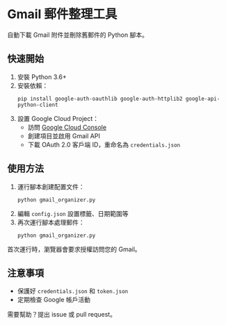 # Gmail 郵件整理工具

自動下載 Gmail 附件並刪除舊郵件的 Python 腳本。

## 快速開始

1. 安裝 Python 3.6+
2. 安裝依賴：
   ```
   pip install google-auth-oauthlib google-auth-httplib2 google-api-python-client
   ```
3. 設置 Google Cloud Project：
   - 訪問 [Google Cloud Console](https://console.cloud.google.com/)
   - 創建項目並啟用 Gmail API
   - 下載 OAuth 2.0 客戶端 ID，重命名為 `credentials.json`

## 使用方法

1. 運行腳本創建配置文件：
   ```
   python gmail_organizer.py
   ```
2. 編輯 `config.json` 設置標籤、日期範圍等
3. 再次運行腳本處理郵件：
   ```
   python gmail_organizer.py
   ```

首次運行時，瀏覽器會要求授權訪問您的 Gmail。

## 注意事項

- 保護好 `credentials.json` 和 `token.json`
- 定期檢查 Google 帳戶活動

需要幫助？提出 issue 或 pull request。

